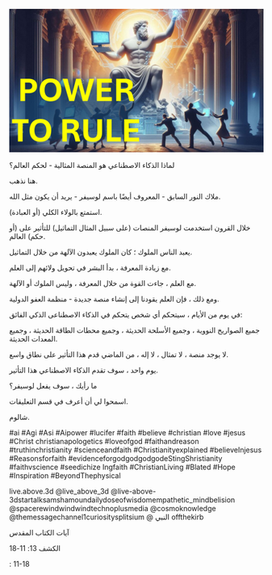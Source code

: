 ![Video cover image](../cover.jpg "cover photo")

لماذا الذكاء الاصطناعي هو المنصة المثالية - لحكم العالم؟

هنا نذهب.

ملاك النور السابق - المعروف أيضًا باسم لوسيفر - يريد أن يكون مثل الله.

استمتع بالولاء الكلي (أو العبادة).

خلال القرون استخدمت لوسيفر المنصات (على سبيل المثال التماثيل) للتأثير على (أو حكم) العالم.

يعبد الناس الملوك ؛ كان الملوك يعبدون الآلهة من خلال التماثيل.

مع زيادة المعرفة ، بدأ البشر في تحويل ولائهم إلى العلم.

مع العلم ، جاءت القوة من خلال المعرفة ، وليس الملوك أو الآلهة.

ومع ذلك ، فإن العلم يقودنا إلى إنشاء منصة جديدة - منظمة العفو الدولية.

في يوم من الأيام ، سيتحكم أي شخص يتحكم في الذكاء الاصطناعى الذكي الفائق:

جميع الصواريخ النووية ، وجميع الأسلحة الحديثة ، وجميع محطات الطاقة الحديثة ، وجميع المعدات الحديثة.

لا يوجد منصة ، لا تمثال ، لا إله ، من الماضي قدم هذا التأثير على نطاق واسع.

يوم واحد ، سوف تقدم الذكاء الاصطناعي هذا التأثير.

ما رأيك ، سوف يفعل لوسيفر؟

اسمحوا لي أن أعرف في قسم التعليقات.

شالوم.

#ai #Agi #Asi #Aipower #lucifer #faith #believe #christian #love #jesus #Christ christianapologetics #loveofgod #faithandreason #truthinchristianity #scienceandfaith #Christianityexplained #believeInjesus #Reasonsforfaith #evidenceforgodgodgodgodeStingShristianity #faithvscience #seedichize Ingfaith #ChristianLiving #Blated #Hope #Inspiration #BeyondThephysical

  live.above.3d @live_above_3d @live-above-3dstartalksamshamoundailydoseofwisdomempathetic_mindbelision @spacerewindwindwindtechnoplusmedia @cosmoknowledge @themessagechannel1curiositysplitsium @ النبي offthekirb

آيات الكتاب المقدس

الكشف 13: 11-18



: 11-18